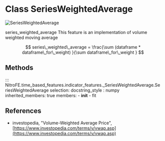 
# Class SeriesWeightedAverage

![SeriesWeightedAverage](https://media.giphy.com/media/4bgFEo3yfEzHX7LyqB/giphy.gif)


series_weighted_average
This feature is an implementation of volume weighted moving average

$$
series\_weighted\_average =  \frac{\sum (dataframe * dataframe\_for\_weight) }{\sum dataframe\_for\_weight }
$$


## Methods

::: NitroFE.time_based_features.indicator_features._SeriesWeightedAverage.SeriesWeightedAverage
    selection:
        docstring_style : numpy
        inherited_members: true
        members:
        - __init__
        - fit

References
----------
* investopedia, "Volume-Weighted Average Price",
    [https://www.investopedia.com/terms/v/vwap.asp](https://www.investopedia.com/terms/v/vwap.asp)